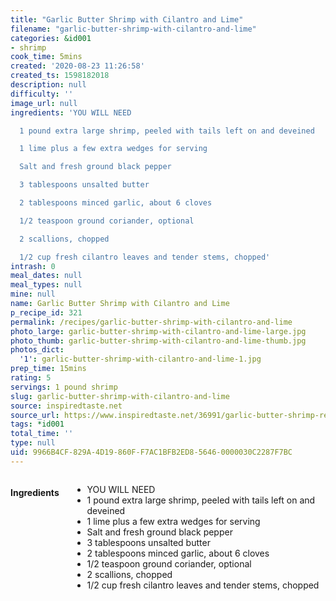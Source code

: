 ```yaml
---
title: "Garlic Butter Shrimp with Cilantro and Lime"
filename: "garlic-butter-shrimp-with-cilantro-and-lime"
categories: &id001
- shrimp
cook_time: 5mins
created: '2020-08-23 11:26:58'
created_ts: 1598182018
description: null
difficulty: ''
image_url: null
ingredients: 'YOU WILL NEED

  1 pound extra large shrimp, peeled with tails left on and deveined

  1 lime plus a few extra wedges for serving

  Salt and fresh ground black pepper

  3 tablespoons unsalted butter

  2 tablespoons minced garlic, about 6 cloves

  1/2 teaspoon ground coriander, optional

  2 scallions, chopped

  1/2 cup fresh cilantro leaves and tender stems, chopped'
intrash: 0
meal_dates: null
meal_types: null
mine: null
name: Garlic Butter Shrimp with Cilantro and Lime
p_recipe_id: 321
permalink: /recipes/garlic-butter-shrimp-with-cilantro-and-lime
photo_large: garlic-butter-shrimp-with-cilantro-and-lime-large.jpg
photo_thumb: garlic-butter-shrimp-with-cilantro-and-lime-thumb.jpg
photos_dict:
  '1': garlic-butter-shrimp-with-cilantro-and-lime-1.jpg
prep_time: 15mins
rating: 5
servings: 1 pound shrimp
slug: garlic-butter-shrimp-with-cilantro-and-lime
source: inspiredtaste.net
source_url: https://www.inspiredtaste.net/36991/garlic-butter-shrimp-recipe/
tags: *id001
total_time: ''
type: null
uid: 9966B4CF-829A-4D19-860F-F7AC1BFB2ED8-5646-0000030C2287F7BC
---
```

<div class="large-8 medium-7 columns" id="writeup">	</div><!-- #writeup -->
</div><!-- #row-one -->
<div class="row" id="row-two">	<div class="medium-4 small-5 columns" id="ingredients"><h4>Ingredients</h4><div class="box box-ingredients content"><ul>
<li>YOU WILL NEED</li>
<li>1 pound extra large shrimp, peeled with tails left on and deveined</li>
<li>1 lime plus a few extra wedges for serving</li>
<li>Salt and fresh ground black pepper</li>
<li>3 tablespoons unsalted butter</li>
<li>2 tablespoons minced garlic, about 6 cloves</li>
<li>1/2 teaspoon ground coriander, optional</li>
<li>2 scallions, chopped</li>
<li>1/2 cup fresh cilantro leaves and tender stems, chopped</li>
</ul>
</div>	</div>	<div class="medium-6 small-7 columns" id="directions">	</div>